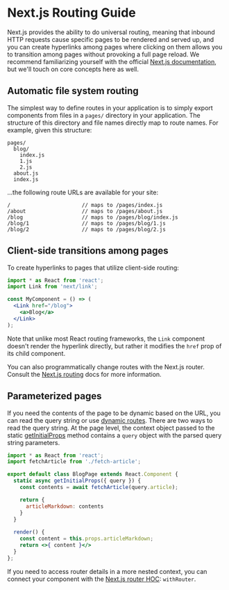 # Next.js Routing Guide

Next.js provides the ability to do universal routing, meaning that inbound HTTP
requests cause specific pages to be rendered and served up, and you can create
hyperlinks among pages where clicking on them allows you to transition among
pages without provoking a full page reload. We recommend familiarizing yourself
with the official [Next.js documentation], but we'll touch on core concepts here
as well.

## Automatic file system routing

The simplest way to define routes in your application is to simply export
components from files in a `pages/` directory in your application. The structure
of this directory and file names directly map to route names. For example, given
this structure:

```text
pages/
  blog/
    index.js
    1.js
    2.js
  about.js
  index.js
```

...the following route URLs are available for your site:

```text
/                       // maps to /pages/index.js
/about                  // maps to /pages/about.js
/blog                   // maps to /pages/blog/index.js
/blog/1                 // maps to /pages/blog/1.js
/blog/2                 // maps to /pages/blog/2.js
```

## Client-side transitions among pages

To create hyperlinks to pages that utilize client-side routing:

```jsx
import * as React from 'react';
import Link from 'next/link';

const MyComponent = () => (
  <Link href="/blog">
    <a>Blog</a>
  </Link>
);
```

Note that unlike most React routing frameworks, the `Link` component doesn't
render the hyperlink directly, but rather it modifies the `href` prop of its
child component.

You can also programmatically change routes with the Next.js router. Consult
the [Next.js routing] docs for more information.

## Parameterized pages

If you need the contents of the page to be dynamic based on the URL, you can read the query string or use [dynamic routes](https://nextjs.org/docs/routing/dynamic-routes). There are two ways to read the query string. At the page level, the context object passed to the static [getInitialProps] method contains a `query` object with the parsed query string parameters.

```jsx
import * as React from 'react';
import fetchArticle from './fetch-article';

export default class BlogPage extends React.Component {
  static async getInitialProps({ query }) {
    const contents = await fetchArticle(query.article);

    return {
      articleMarkdown: contents
    }
  }
  
  render() {
    const content = this.props.articleMarkdown;
    return <>{ content }</>
  }
};
```

If you need to access router details in a more nested context, you can connect
your component with the [Next.js router HOC]: `withRouter`.

<!-- LINKS -->

[getInitialProps]:https://github.com/zeit/next.js#fetching-data-and-component-lifecycle
[Next.js documentation]:https://github.com/zeit/next.js
[Next.js routing]:https://github.com/zeit/next.js#routing
[Next.js router HOC]:https://github.com/zeit/next.js#using-a-higher-order-component
[next-routes]:https://github.com/fridays/next-routes
